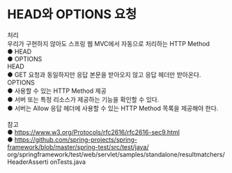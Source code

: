 # HEAD와 OPTIONS 요청
처리 <br>
우리가 구현하지 않아도 스프링 웹 MVC에서 자동으로 처리하는 HTTP Method <br>
● HEAD <br>
● OPTIONS <br>
HEAD <br>
● GET 요청과 동일하지만 응답 본문을 받아오지 않고 응답 헤더만 받아온다. <br>
OPTIONS <br>
● 사용할 수 있는 HTTP Method 제공 <br>
● 서버 또는 특정 리소스가 제공하는 기능을 확인할 수 있다. <br>
● 서버는 Allow 응답 헤더에 사용할 수 있는 HTTP Method 목록을 제공해야 한다. <br><br>
참고 <br>
● https://www.w3.org/Protocols/rfc2616/rfc2616-sec9.html <br>
● https://github.com/spring-projects/spring-framework/blob/master/spring-test/src/test/java/ <br>
org/springframework/test/web/servlet/samples/standalone/resultmatchers/HeaderAsserti 
onTests.java <br>
